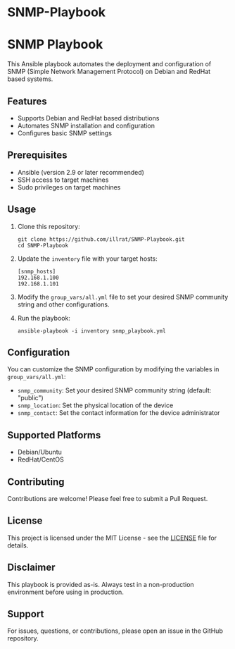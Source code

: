 # SNMP-Playbook
# SNMP Playbook

This Ansible playbook automates the deployment and configuration of SNMP (Simple Network Management Protocol) on Debian and RedHat based systems.

## Features

- Supports Debian and RedHat based distributions
- Automates SNMP installation and configuration
- Configures basic SNMP settings

## Prerequisites

- Ansible (version 2.9 or later recommended)
- SSH access to target machines
- Sudo privileges on target machines

## Usage

1. Clone this repository:
   ```
   git clone https://github.com/illrat/SNMP-Playbook.git
   cd SNMP-Playbook
   ```

2. Update the `inventory` file with your target hosts:
   ```
   [snmp_hosts]
   192.168.1.100
   192.168.1.101
   ```

3. Modify the `group_vars/all.yml` file to set your desired SNMP community string and other configurations.

4. Run the playbook:
   ```
   ansible-playbook -i inventory snmp_playbook.yml
   ```

## Configuration

You can customize the SNMP configuration by modifying the variables in `group_vars/all.yml`:

- `snmp_community`: Set your desired SNMP community string (default: "public")
- `snmp_location`: Set the physical location of the device
- `snmp_contact`: Set the contact information for the device administrator

## Supported Platforms

- Debian/Ubuntu
- RedHat/CentOS

## Contributing

Contributions are welcome! Please feel free to submit a Pull Request.

## License

This project is licensed under the MIT License - see the [LICENSE](LICENSE) file for details.

## Disclaimer

This playbook is provided as-is. Always test in a non-production environment before using in production.

## Support

For issues, questions, or contributions, please open an issue in the GitHub repository.
